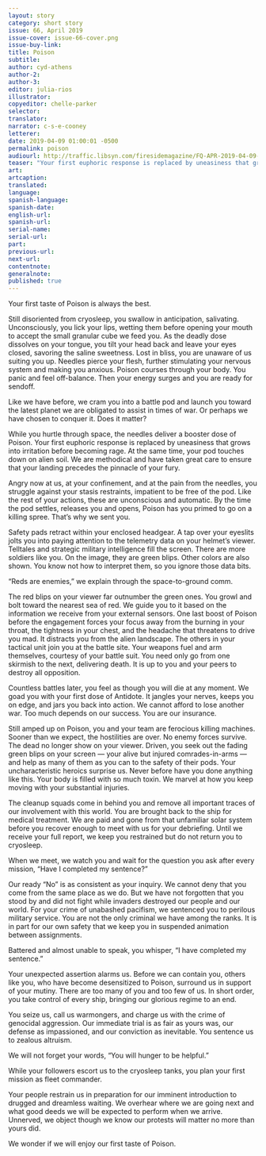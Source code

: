 ```yaml
---
layout: story
category: short story
issue: 66, April 2019
issue-cover: issue-66-cover.png
issue-buy-link:
title: Poison
subtitle:
author: cyd-athens
author-2:
author-3:
editor: julia-rios
illustrator:
copyeditor: chelle-parker
selector:
translator:
narrator: c-s-e-cooney
letterer:
date: 2019-04-09 01:00:01 -0500
permalink: poison
audiourl: http://traffic.libsyn.com/firesidemagazine/FQ-APR-2019-04-09-poison.mp3
teaser: "Your first euphoric response is replaced by uneasiness that grows into irritation before becoming rage."
art:
artcaption:
translated:
language:
spanish-language:
spanish-date:
english-url:
spanish-url:
serial-name:
serial-url:
part:
previous-url:
next-url:
contentnote:
generalnote:
published: true
---
```


Your first taste of Poison is always the best.

Still disoriented from cryosleep, you swallow in anticipation, salivating. Unconsciously, you lick your lips, wetting them before opening your mouth to accept the small granular cube we feed you. As the deadly dose dissolves on your tongue, you tilt your head back and leave your eyes closed, savoring the saline sweetness. Lost in bliss, you are unaware of us suiting you up. Needles pierce your flesh, further stimulating your nervous system and making you anxious. Poison courses through your body. You panic and feel off-balance. Then your energy surges and you are ready for sendoff.

Like we have before, we cram you into a battle pod and launch you toward the latest planet we are obligated to assist in times of war. Or perhaps we have chosen to conquer it. Does it matter?

While you hurtle through space, the needles deliver a booster dose of Poison. Your first euphoric response is replaced by uneasiness that grows into irritation before becoming rage. At the same time, your pod touches down on alien soil. We are methodical and have taken great care to ensure that your landing precedes the pinnacle of your fury.

Angry now at us, at your confinement, and at the pain from the needles, you struggle against your stasis restraints, impatient to be free of the pod. Like the rest of your actions, these are unconscious and automatic. By the time the pod settles, releases you and opens, Poison has you primed to go on a killing spree. That’s why we sent you.

Safety pads retract within your enclosed headgear. A tap over your eyeslits jolts you into paying attention to the telemetry data on your helmet’s viewer. Telltales and strategic military intelligence fill the screen. There are more soldiers like you. On the image, they are green blips. Other colors are also shown. You know not how to interpret them, so you ignore those data bits.

“Reds are enemies,” we explain through the space-to-ground comm.

The red blips on your viewer far outnumber the green ones. You growl and bolt toward the nearest sea of red. We guide you to it based on the information we receive from your external sensors. One last boost of Poison before the engagement forces your focus away from the burning in your throat, the tightness in your chest, and the headache that threatens to drive you mad. It distracts you from the alien landscape. The others in your tactical unit join you at the battle site. Your weapons fuel and arm themselves, courtesy of your battle suit. You need only go from one skirmish to the next, delivering death. It is up to you and your peers to destroy all opposition.

Countless battles later, you feel as though you will die at any moment. We goad you with your first dose of Antidote. It jangles your nerves, keeps you on edge, and jars you back into action. We cannot afford to lose another war. Too much depends on our success. You are our insurance.

Still amped up on Poison, you and your team are ferocious killing machines. Sooner than we expect, the hostilities are over. No enemy forces survive. The dead no longer show on your viewer. Driven, you seek out the fading green blips on your screen — your alive but injured comrades-in-arms — and help as many of them as you can to the safety of their pods. Your uncharacteristic heroics surprise us. Never before have you done anything like this. Your body is filled with so much toxin. We marvel at how you keep moving with your substantial injuries.

The cleanup squads come in behind you and remove all important traces of our involvement with this world. You are brought back to the ship for medical treatment. We are paid and gone from that unfamiliar solar system before you recover enough to meet with us for your debriefing. Until we receive your full report, we keep you restrained but do not return you to cryosleep.

When we meet, we watch you and wait for the question you ask after every mission, “Have I completed my sentence?”

 Our ready “No” is as consistent as your inquiry. We cannot deny that you come from the same place as we do. But we have not forgotten that you stood by and did not fight while invaders destroyed our people and our world. For your crime of unabashed pacifism, we sentenced you to perilous military service. You are not the only criminal we have among the ranks. It is in part for our own safety that we keep you in suspended animation between assignments.

Battered and almost unable to speak, you whisper, “I have completed my sentence.”

Your unexpected assertion alarms us. Before we can contain you, others like you, who have become desensitized to Poison, surround us in support of your mutiny. There are too many of you and too few of us. In short order, you take control of every ship, bringing our glorious regime to an end.

You seize us, call us warmongers, and charge us with the crime of genocidal aggression. Our immediate trial is as fair as yours was, our defense as impassioned, and our conviction as inevitable. You sentence us to zealous altruism.

We will not forget your words, “You will hunger to be helpful.”

While your followers escort us to the cryosleep tanks, you plan your first mission as fleet commander.

Your people restrain us in preparation for our imminent introduction to drugged and dreamless waiting. We overhear where we are going next and what good deeds we will be expected to perform when we arrive. Unnerved, we object though we know our protests will matter no more than yours did.

We wonder if we will enjoy our first taste of Poison.
